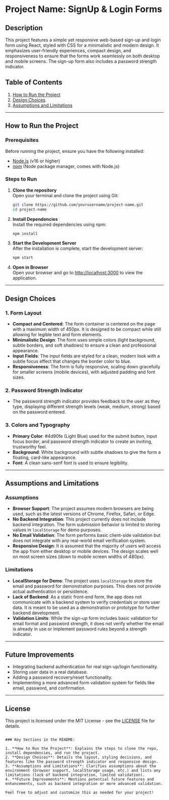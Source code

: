 
# Project Name: SignUp & Login Forms

## Description
This project features a simple yet responsive web-based sign-up and login form using React, styled with CSS for a minimalistic and modern design. It emphasizes user-friendly experiences, compact design, and responsiveness to ensure that the forms work seamlessly on both desktop and mobile screens. The sign-up form also includes a password strength indicator.

## Table of Contents
1. [How to Run the Project](#how-to-run-the-project)
2. [Design Choices](#design-choices)
3. [Assumptions and Limitations](#assumptions-and-limitations)

---

## How to Run the Project

### Prerequisites
Before running the project, ensure you have the following installed:
- [Node.js](https://nodejs.org/) (v16 or higher)
- [npm](https://www.npmjs.com/) (Node package manager, comes with Node.js)

### Steps to Run

1. **Clone the repository**  
   Open your terminal and clone the project using Git:
   ```bash
   git clone https://github.com/yourusername/project-name.git
   cd project-name
   ```

2. **Install Dependencies**  
   Install the required dependencies using npm:
   ```bash
   npm install
   ```

3. **Start the Development Server**  
   After the installation is complete, start the development server:
   ```bash
   npm start
   ```

4. **Open in Browser**  
   Open your browser and go to [http://localhost:3000](http://localhost:3000) to view the application.

---

## Design Choices

### 1. **Form Layout**
   - **Compact and Centered**: The form container is centered on the page with a maximum width of 450px. It is designed to be compact while still allowing for legible text and form elements.
   - **Minimalistic Design**: The form uses simple colors (light background, subtle borders, and soft shadows) to ensure a clean and professional appearance.
   - **Input Fields**: The input fields are styled for a clean, modern look with a subtle focus effect that changes the border color to blue.
   - **Responsiveness**: The form is fully responsive, scaling down gracefully for smaller screens (mobile devices), with adjusted padding and font sizes.

### 2. **Password Strength Indicator**
   - The password strength indicator provides feedback to the user as they type, displaying different strength levels (weak, medium, strong) based on the password entered.

### 3. **Colors and Typography**
   - **Primary Color**: #4d90fe (Light Blue) used for the submit button, input focus border, and password strength indicator to create an inviting, trustworthy feel.
   - **Background**: White background with subtle shadows to give the form a floating, card-like appearance.
   - **Font**: A clean sans-serif font is used to ensure legibility.

---

## Assumptions and Limitations

### Assumptions
- **Browser Support**: The project assumes modern browsers are being used, such as the latest versions of Chrome, Firefox, Safari, or Edge.
- **No Backend Integration**: This project currently does not include backend integration. The form submission behavior is limited to storing values in `localStorage` for demo purposes.
- **No Email Validation**: The form performs basic client-side validation but does not integrate with any real-world email verification system.
- **Responsive Design**: It is assumed that the majority of users will access the app from either desktop or mobile devices. The design scales well on most screen sizes (down to mobile screen widths of 480px).

### Limitations
- **LocalStorage for Demo**: The project uses `localStorage` to store the email and password for demonstration purposes. This does not provide actual authentication or persistence.
- **Lack of Backend**: As a static front-end form, the app does not communicate with a backend system to verify credentials or store user data. It is meant to be used as a demonstration or prototype for further backend development.
- **Validation Limits**: While the sign-up form includes basic validation for email format and password strength, it does not verify whether the email is already in use or implement password rules beyond a strength indicator.

---

## Future Improvements
- Integrating backend authentication for real sign-up/login functionality.
- Storing user data in a real database.
- Adding a password recovery/reset functionality.
- Implementing a more advanced form validation system for fields like email, password, and confirmation.

---

## License
This project is licensed under the MIT License - see the [LICENSE](LICENSE) file for details.

```

### Key Sections in the README:

1. **How to Run the Project**: Explains the steps to clone the repo, install dependencies, and run the project.
2. **Design Choices**: Details the layout, styling decisions, and features like the password strength indicator and responsive design.
3. **Assumptions and Limitations**: Clarifies assumptions about the environment (browser support, localStorage usage, etc.) and lists any limitations (lack of backend integration, limited validation).
4. **Future Improvements**: Mentions potential future features and enhancements, such as backend integration or more advanced validation.

Feel free to adjust and customize this as needed for your project!
